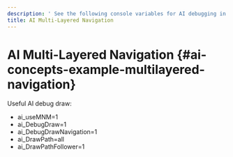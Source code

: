 ```yaml
---
description: ' See the following console variables for AI debugging in &ALYlong;. '
title: AI Multi-Layered Navigation
---
```

# AI Multi\-Layered Navigation {#ai-concepts-example-multilayered-navigation}

Useful AI debug draw:
+ ai\_useMNM=1 
+ ai\_DebugDraw=1
+ ai\_DebugDrawNavigation=1
+ ai\_DrawPath=all
+ ai\_DrawPathFollower=1